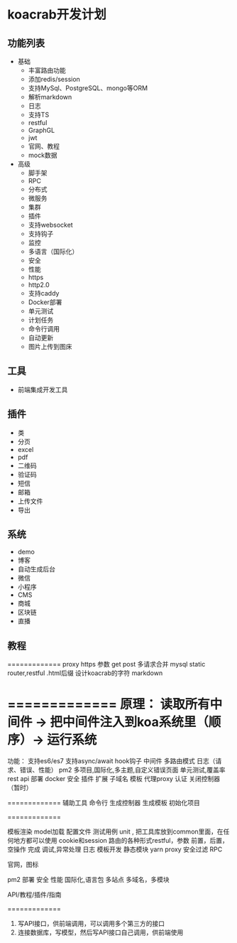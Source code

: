 # koacrab开发计划

## 功能列表
* 基础
  * 丰富路由功能
  * 添加redis/session
  * 支持MySql、PostgreSQL、mongo等ORM
  * 解析markdown
  * 日志
  * 支持TS
  * restful
  * GraphGL
  * jwt
  * 官网、教程
  * mock数据
* 高级
  * 脚手架
  * RPC
  * 分布式
  * 微服务
  * 集群
  * 插件
  * 支持websocket
  * 支持钩子
  * 监控
  * 多语言（国际化）
  * 安全
  * 性能
  * https
  * http2.0
  * 支持caddy
  * Docker部署
  * 单元测试
  * 计划任务
  * 命令行调用
  * 自动更新
  * 图片上传到图床

## 工具
* 前端集成开发工具

## 插件
* 类
* 分页
* excel
* pdf
* 二维码
* 验证码
* 短信
* 邮箱
* 上传文件
* 导出

## 系统
* demo
* 博客
* 自动生成后台
* 微信
* 小程序
* CMS
* 商城
* 区块链
* 直播

## 教程

=============
proxy https 参数 get post 多请求合并
mysql
static
router,restful
.html后缀
设计koacrab的字符
markdown

=============
原理：
读取所有中间件 -> 把中间件注入到koa系统里（顺序）-> 运行系统
=============
功能：
支持es6/es7
支持async/await
hook钩子
中间件
多路由模式
日志（请求、错误、性能）
pm2
多项目,国际化,多主题,自定义错误页面
单元测试,覆盖率
rest api
部署
docker
安全
插件
扩展
子域名
模板
代理proxy
认证
关闭控制器（暂时）

=============
辅助工具
命令行
生成控制器
生成模板
初始化项目

=============

模板渲染
model加载
配置文件
测试用例
unit , 把工具库放到common里面，在任何地方都可以使用
cookie和session
路由的各种形式restful，参数
前置，后置，空操作 完成
调试,异常处理
日志
模板开发
静态模块
yarn
proxy
安全过滤
RPC

官网，图标

pm2
部署
安全
性能
国际化,语言包
多站点
多域名，多模块

API/教程/插件/指南

=============
1. 写API接口，供前端调用，可以调用多个第三方的接口
2. 连接数据库，写模型，然后写API接口自己调用，供前端使用

